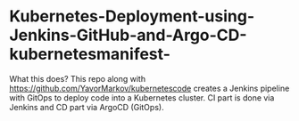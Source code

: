# Kubernetes-Deployment-using-Jenkins-GitHub-and-Argo-CD-kubernetesmanifest-

What this does?
This repo along with https://github.com/YavorMarkov/kubernetescode creates a Jenkins pipeline with GitOps to deploy code into a Kubernetes cluster. CI part is done via Jenkins and CD part via ArgoCD (GitOps).




